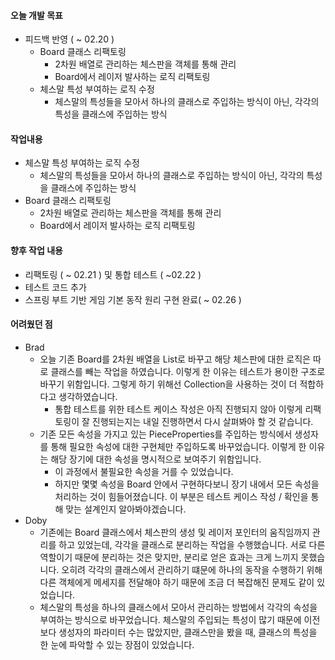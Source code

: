 #### 오늘 개발 목표

- 피드백 반영 ( ~ 02.20 )
  - Board 클래스 리팩토링
    - 2차원 배열로 관리하는 체스판을 객체를 통해 관리
    - Board에서 레이저 발사하는 로직 리팩토링
  - 체스말 특성 부여하는 로직 수정
    - 체스말의 특성들을 모아서 하나의 클래스로 주입하는 방식이 아닌, 각각의 특성을 클래스에 주입하는 방식



#### 작업내용

- 체스말 특성 부여하는 로직 수정
  - 체스말의 특성들을 모아서 하나의 클래스로 주입하는 방식이 아닌, 각각의 특성을 클래스에 주입하는 방식
- Board 클래스 리팩토링
  - 2차원 배열로 관리하는 체스판을 객체를 통해 관리
  - Board에서 레이저 발사하는 로직 리팩토링



#### 향후 작업 내용

- 리팩토링 ( ~ 02.21 ) 및 통합 테스트 ( ~02.22 ) 
- 테스트 코드 추가
- 스프링 부트 기반 게임 기본 동작 원리 구현 완료( ~ 02.26 )



#### 어려웠던 점

- Brad
  - 오늘 기존 Board를 2차원 배열을 List로 바꾸고 해당 체스판에 대한 로직은 따로 클래스를 빼는 작업을 하였습니다. 이렇게 한 이유는 테스트가 용이한 구조로 바꾸기 위함입니다. 그렇게 하기 위해선 Collection을 사용하는 것이 더 적합하다고 생각하였습니다.
    - 통합 테스트를 위한 테스트 케이스 작성은 아직 진행되지 않아 이렇게 리팩토링이 잘 진행되는지는 내일 진행하면서 다시 살펴봐야 할 것 같습니다.
  - 기존 모든 속성을 가지고 있는 PieceProperties를 주입하는 방식에서 생성자를 통해 필요한 속성에 대한 구현체만 주입하도록 바꾸었습니다. 이렇게 한 이유는 해당 장기에 대한 속성을 명시적으로 보여주기 위함입니다.
    - 이 과정에서 불필요한 속성을 거를 수 있었습니다.
    - 하지만 몇몇 속성을 Board 안에서 구현하다보니 장기 내에서 모든 속성을 처리하는 것이 힘들어졌습니다. 이 부분은 테스트 케이스 작성 / 확인을 통해 맞는 설계인지 알아봐야겠습니다.
- Doby
  - 기존에는 Board 클래스에서 체스판의 생성 및 레이저 포인터의 움직임까지 관리를 하고 있었는데, 각각을 클래스로 분리하는
    작업을 수행했습니다. 서로 다른 역할이기 때문에 분리하는 것은 맞지만, 분리로 얻은 효과는 크게 느끼지 못했습니다.
    오히려 각각의 클래스에서 관리하기 떄문에 하나의 동작을 수행하기 위해 다른 객체에게 메세지를 전달해야 하기 때문에
    조금 더 복잡해진 문제도 같이 있었습니다.
  - 체스말의 특성을 하나의 클래스에서 모아서 관리하는 방법에서 각각의 속성을 부여하는 방식으로 바꾸었습니다.
    체스말의 주입되는 특성이 많기 때문에 이전보다 생성자의 파라미터 수는 많았지만, 클래스만을 봤을 때, 클래스의 특성을
    한 눈에 파악할 수 있는 장점이 있었습니다. 